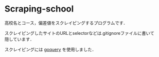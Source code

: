 # Scraping-school

高校名とコース，偏差値をスクレイピングするプログラムです．

スクレイピングしたサイトのURLとselectorなどは.gitignoreファイルに書いて隠しています．

スクレイピングには [goquery](https://github.com/PuerkitoBio/goquery) を使用しました．